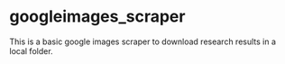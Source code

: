 # googleimages_scraper
This is a basic google images scraper to download research results in a local folder.
